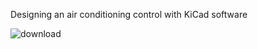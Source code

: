 Designing an air conditioning control with KiCad software

![download](https://github.com/user-attachments/assets/a9dab1b3-2389-4db7-aefc-018475a3a057)
